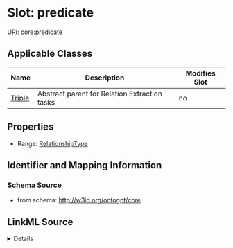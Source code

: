 

# Slot: predicate

URI: [core:predicate](http://w3id.org/ontogpt/core/predicate)



<!-- no inheritance hierarchy -->





## Applicable Classes

| Name | Description | Modifies Slot |
| --- | --- | --- |
| [Triple](Triple.md) | Abstract parent for Relation Extraction tasks |  no  |







## Properties

* Range: [RelationshipType](RelationshipType.md)





## Identifier and Mapping Information







### Schema Source


* from schema: http://w3id.org/ontogpt/core




## LinkML Source

<details>
```yaml
name: predicate
from_schema: http://w3id.org/ontogpt/core
rank: 1000
alias: predicate
owner: Triple
domain_of:
- Triple
range: RelationshipType

```
</details>